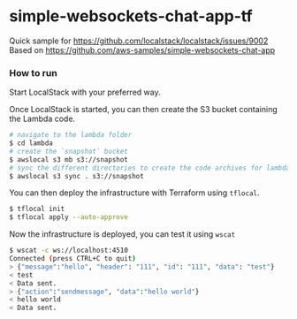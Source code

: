 # simple-websockets-chat-app-tf

Quick sample for https://github.com/localstack/localstack/issues/9002
Based on https://github.com/aws-samples/simple-websockets-chat-app

### How to run

Start LocalStack with your preferred way.


Once LocalStack is started, you can then create the S3 bucket containing the Lambda code.

```bash
# navigate to the lambda folder
$ cd lambda
# create the `snapshot` bucket
$ awslocal s3 mb s3://snapshot
# sync the different directories to create the code archives for lambda as defined in main.tf
$ awslocal s3 sync . s3://snapshot
```

You can then deploy the infrastructure with Terraform using `tflocal`. 

```bash
$ tflocal init
$ tflocal apply --auto-approve
```

Now the infrastructure is deployed, you can test it using `wscat`

```bash
$ wscat -c ws://localhost:4510
Connected (press CTRL+C to quit)
> {"message":"hello", "header": "111", "id": "111", "data": "test"}
< test
< Data sent.
> {"action":"sendmessage", "data":"hello world"}
< hello world
< Data sent.
```
